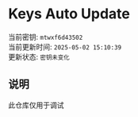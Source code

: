 # Keys Auto Update

当前密钥: `mtwxf6d43502`  
当前更新时间: `2025-05-02 15:10:39`   
更新状态: `密钥未变化`  
  
## 说明
此仓库仅用于调试 
